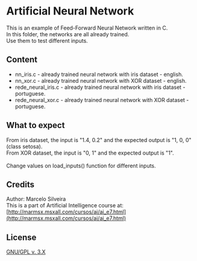 # Artificial Neural Network

This is an example of Feed-Forward Neural Network written in C. <br />
In this folder, the networks are all already trained. <br />
Use them to test different inputs.

## Content

* nn_iris.c - already trained neural network with iris dataset - english.
* nn_xor.c - already trained neural network with XOR dataset - english.
* rede_neural_iris.c - already trained neural network with iris dataset - portuguese.
* rede_neural_xor.c - already trained neural network with XOR dataset - portuguese.

## What to expect

From iris dataset, the input is "1.4, 0.2" and the expected output is "1, 0, 0" (class setosa). <br />
From XOR dataset, the input is "0, 1" and the expected output is "1". <br />
<br />
Change values on load_inputs() function for different inputs.

## Credits

Author: Marcelo Silveira <br />
This is a part of Artificial Intelligence course at: [http://marmsx.msxall.com/cursos/ai/ai_e7.html](http://marmsx.msxall.com/cursos/ai/ai_e7.html)

## License
[GNU/GPL v. 3.X](http://www.gnu.org/licenses/gpl-3.0.txt)
